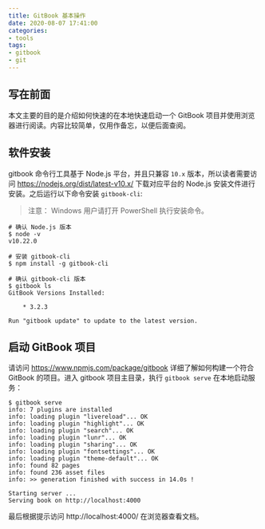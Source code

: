```yaml
---
title: GitBook 基本操作
date: 2020-08-07 17:41:00
categories:
- tools
tags:
- gitbook
- git
---
```


## 写在前面

本文主要的目的是介绍如何快速的在本地快速启动一个 GitBook 项目并使用浏览器进行阅读。内容比较简单，仅用作备忘，以便后面查阅。

<!-- more -->

## 软件安装

gitbook 命令行工具基于 Node.js 平台，并且只兼容 `10.x` 版本，所以读者需要访问 https://nodejs.org/dist/latest-v10.x/ 下载对应平台的 Node.js 安装文件进行安装。之后运行以下命令安装 `gitbook-cli`:

> 注意： Windows 用户请打开 PowerShell 执行安装命令。

```shell
# 确认 Node.js 版本
$ node -v
v10.22.0

# 安装 gitbook-cli
$ npm install -g gitbook-cli

# 确认 gitbook-cli 版本
$ gitbook ls
GitBook Versions Installed:

    * 3.2.3

Run "gitbook update" to update to the latest version.
```



## 启动 GitBook 项目

请访问 https://www.npmjs.com/package/gitbook 详细了解如何构建一个符合 GitBook 的项目。进入 gitbook 项目主目录，执行 `gitbook serve` 在本地启动服务：

 ```shell
$ gitbook serve
info: 7 plugins are installed
info: loading plugin "livereload"... OK
info: loading plugin "highlight"... OK
info: loading plugin "search"... OK
info: loading plugin "lunr"... OK
info: loading plugin "sharing"... OK
info: loading plugin "fontsettings"... OK
info: loading plugin "theme-default"... OK
info: found 82 pages
info: found 236 asset files
info: >> generation finished with success in 14.0s !

Starting server ...
Serving book on http://localhost:4000
 ```

最后根据提示访问 http://localhost:4000/ 在浏览器查看文档。